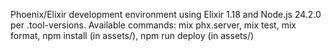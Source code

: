 Phoenix/Elixir development environment using Elixir 1.18 and Node.js 24.2.0 per .tool-versions. Available commands: mix phx.server, mix test, mix format, npm install (in assets/), npm run deploy (in assets/)